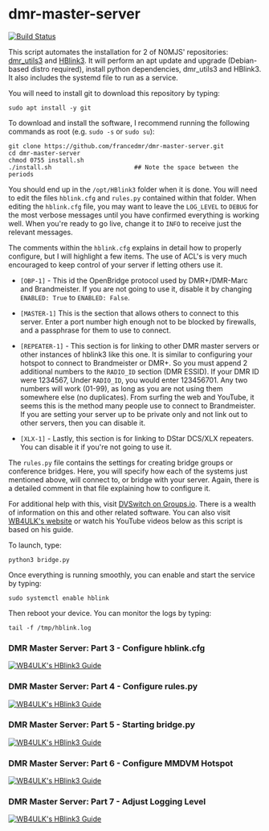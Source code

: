 # dmr-master-server

[![Build Status](https://travis-ci.com/W1LMS/dmr-master-server.svg?branch=master)](https://travis-ci.com/W1LMS/dmr-master-server)

This script automates the installation for 2 of N0MJS' repositories: [dmr_utils3](https://github.com/n0mjs710/dmr_utils3) and [HBlink3](https://github.com/n0mjs710/hblink3). It will perform an apt update and upgrade (Debian-based distro required), install python dependencies, dmr_utils3 and HBlink3. It also includes the systemd file to run as a service.

You will need to install git to download this repository by typing:

    sudo apt install -y git
    
To download and install the software, I recommend running the following commands as root (e.g. `sudo -s` or `sudo su`):

    git clone https://github.com/francedmr/dmr-master-server.git
    cd dmr-master-server
    chmod 0755 install.sh
    ./install.sh                       ## Note the space between the periods

You should end up in the `/opt/HBlink3` folder when it is done. You will need to edit the files `hblink.cfg` and `rules.py` contained within that folder. When editing the `hblink.cfg` file, you may want to leave the `LOG_LEVEL` to `DEBUG` for the most verbose messages until you have confirmed everything is working well. When you're ready to go live, change it to `INFO` to receive just the relevant messages. 

The comments within the `hblink.cfg` explains in detail how to properly configure, but I will highlight a few items. The use of ACL's is very much encouraged to keep control of your server if letting others use it.

* `[OBP-1]` - This id the OpenBridge protocol used by DMR+/DMR-Marc and Brandmeister. If you are not going to use it, disable it by changing `ENABLED: True` to `ENABLED: False`. 

* `[MASTER-1]` This is the section that allows others to connect to this server. Enter a port number high enough not to be blocked by firewalls, and a passphrase for them to use to connect. 

* `[REPEATER-1]` - This section is for linking to other DMR master servers or other instances of hblink3 like this one. It is similar to configuring your hotspot to connect to Brandmeister or DMR+. So you must append 2 additional numbers to the `RADIO_ID` section (DMR ESSID). If your DMR ID were 1234567, Under `RADIO_ID`, you would enter 123456701. Any two numbers will work (01-99), as long as you are not using them somewhere else (no duplicates). From surfing the web and YouTube, it seems this is the method many people use to connect to Brandmeister. If you are setting your server up to be private only and not link out to other servers, then you can disable it.

* `[XLX-1]` - Lastly, this section is for linking to DStar DCS/XLX repeaters. You can disable it if you're not going to use it.

The `rules.py` file contains the settings for creating bridge groups or conference bridges. Here, you will specify how each of the systems just mentioned above, will connect to, or bridge with your server. Again, there is a detailed comment in that file explaining how to configure it.

For additional help with this, visit [DVSwitch on Groups.io](https://dvswitch.groups.io/). There is a wealth of information on this and other related software. You can also visit [WB4ULK's website](http://www.chrishoodblog.com/make-your-own-dmr-server/) or watch his YouTube videos below as this script is based on his guide.

To launch, type: 

    python3 bridge.py 
    
Once everything is running smoothly, you can enable and start the service by typing:

    sudo systemctl enable hblink

Then reboot your device. You can monitor the logs by typing:

    tail -f /tmp/hblink.log
    
### DMR Master Server: Part 3 - Configure hblink.cfg
[![WB4ULK's HBlink3 Guide](http://img.youtube.com/vi/oXRCW-5JMws/0.jpg)](http://www.youtube.com/watch?v=oXRCW-5JMws "WB4ULK's HBlink3 Guide")

### DMR Master Server: Part 4 - Configure rules.py
[![WB4ULK's HBlink3 Guide](http://img.youtube.com/vi/UbnBSXWlHPQ/0.jpg)](http://www.youtube.com/watch?v=t9mbNnjI0Hw "WB4ULK's HBlink3 Guide")

### DMR Master Server: Part 5 - Starting bridge.py
[![WB4ULK's HBlink3 Guide](http://img.youtube.com/vi/UbnBSXWlHPQ/0.jpg)](http://www.youtube.com/watch?v=UbnBSXWlHPQ "WB4ULK's HBlink3 Guide")

### DMR Master Server: Part 6 - Configure MMDVM Hotspot
[![WB4ULK's HBlink3 Guide](http://img.youtube.com/vi/UbnBSXWlHPQ/0.jpg)](http://www.youtube.com/watch?v=iIAMXdVAM84 "WB4ULK's HBlink3 Guide")

### DMR Master Server: Part 7 - Adjust Logging Level
[![WB4ULK's HBlink3 Guide](http://img.youtube.com/vi/UbnBSXWlHPQ/0.jpg)](http://www.youtube.com/watch?v=7QLyD6IVYjQ "WB4ULK's HBlink3 Guide")
